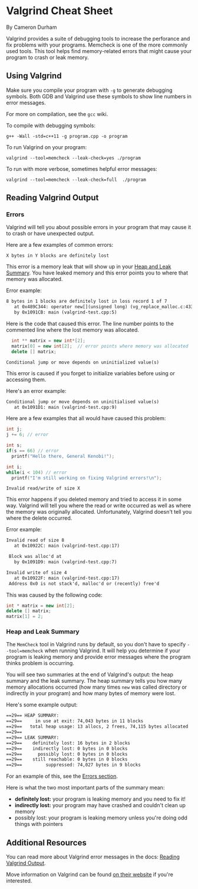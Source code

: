 # Valgrind Cheat Sheet

By Cameron Durham

Valgrind provides a suite of debugging tools to increase the perforance and
fix problems with your programs. Memcheck is one of the more commonly used
tools. This tool helps find memory-related errors that might cause your program
to crash or leak memory.

## Using Valgrind

Make sure you compile your program with `-g` to generate debugging symbols.
Both GDB and Valgrind use these symbols to show line numbers in error messages.

For more on compilation, see the `gcc` wiki.

To compile with debugging symbols:
```shell
g++ -Wall -std=c++11 -g program.cpp -o program
```

To run Valgrind on your program:

```shell
valgrind --tool=memcheck --leak-check=yes ./program
```

To run with more verbose, sometimes helpful error messages:

```shell
valgrind --tool=memcheck --leak-check=full  ./program
```

## Reading Valgrind Output

### Errors

Valgrind will tell you about possible errors in your program that may cause
it to crash or have unexpected output.

Here are a few examples of common errors:

`X bytes in Y blocks are definitely lost`

This error is a memory leak that will show up in your
[Heap and Leak Summary](#heap-and-leak-summary). You have leaked memory and this error points
you to where that memory was allocated.

Error example:

```txt
8 bytes in 1 blocks are definitely lost in loss record 1 of 7
   at 0x489C344: operator new[](unsigned long) (vg_replace_malloc.c:433)
   by 0x1091CB: main (valgrind-test.cpp:5)
```

Here is the code that caused this error. The line number points
to the commented line where the lost memory was allocated.

```cpp
  int ** matrix = new int*[2];
  matrix[0] = new int[2];  // error points where memory was allocated
  delete [] matrix;
```


`Conditional jump or move depends on uninitialized value(s)`

This error is caused if you forget to initialize variables before using or
accessing them.

Here's an error example:

```txt
Conditional jump or move depends on uninitialised value(s)
   at 0x1091D1: main (valgrind-test.cpp:9)
```

Here are a few examples that all would have caused this problem:

```cpp
int j;
j += 6; // error
```

```cpp
int s;
if(s == 66) // error
  printf("Hello there, General Kenobi!");
```

```cpp
int i;
while(i < 104) // error
  printf("I'm still working on fixing Valgrind errors!\n");
```

`Invalid read/write of size X`

This error happens if you deleted memory and tried to access it in some way.
Valgrind will tell you where the read or write occurred as well as where the
memory was originally allocated. Unfortunately, Valgrind doesn't tell you where
the delete occurred.

Error example:

```txt
Invalid read of size 8
   at 0x10922C: main (valgrind-test.cpp:17)

 Block was alloc'd at
   by 0x1091D9: main (valgrind-test.cpp:7)

Invalid write of size 4
   at 0x10922F: main (valgrind-test.cpp:17)
 Address 0x0 is not stack'd, malloc'd or (recently) free'd
```

This was caused by the following code:

```cpp
int * matrix = new int[2];
delete [] matrix;
matrix[1] = 2;
```


### Heap and Leak Summary

The `MemCheck` tool in Valgrind runs by default, so you don't have to specify
`--tool=memcheck` when running Valgrind. It will help you determine if your
program is leaking memory and provide error messages where the program thinks
problem is occurring.

You will see two summaries at the end of Valgrind's output: the heap summary
and the leak summary. The heap summary tells you how many memory allocations
occurred (how many times `new` was called directory or indirectly in your program)
and how many bytes of memory were lost.

Here's some example output:

```txt
==29== HEAP SUMMARY:
==29==     in use at exit: 74,043 bytes in 11 blocks
==29==   total heap usage: 13 allocs, 2 frees, 74,115 bytes allocated
==29==
==29== LEAK SUMMARY:
==29==    definitely lost: 16 bytes in 2 blocks
==29==    indirectly lost: 0 bytes in 0 blocks
==29==      possibly lost: 0 bytes in 0 blocks
==29==    still reachable: 0 bytes in 0 blocks
==29==         suppressed: 74,027 bytes in 9 blocks
```

For an example of this, see the [Errors section](#errors).


Here is what the two most important parts of the summary mean:

- **definitely lost:** your program is leaking memory and you need to fix it!
- **indirectly lost:** your program may have crashed and couldn't clean up memory
- possibly lost: your program is leaking memory unless you're doing odd things
  with pointers


## Additional Resources

You can read more about Valgrind error messages in the docs: [Reading Valgrind Output](http://valgrind.org/docs/manual/mc-manual.html#mc-manual.errormsgs).

Move information on Valgrind can be found [on their website](http://valgrind.org) if you're interested.
